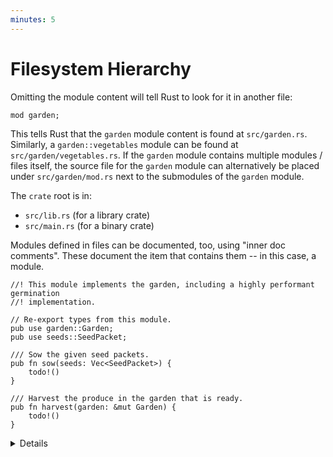 ```yaml
---
minutes: 5
---
```


# Filesystem Hierarchy

Omitting the module content will tell Rust to look for it in another file:

```rust,editable,compile_fail
mod garden;
```

This tells Rust that the `garden` module content is found at `src/garden.rs`.
Similarly, a `garden::vegetables` module can be found at
`src/garden/vegetables.rs`. If the `garden` module contains multiple modules / 
files itself, the source file for the `garden` module can alternatively be
placed under `src/garden/mod.rs` next to the submodules of the `garden` module.

The `crate` root is in:

- `src/lib.rs` (for a library crate)
- `src/main.rs` (for a binary crate)

Modules defined in files can be documented, too, using "inner doc comments".
These document the item that contains them -- in this case, a module.

```rust,editable,compile_fail
//! This module implements the garden, including a highly performant germination
//! implementation.

// Re-export types from this module.
pub use garden::Garden;
pub use seeds::SeedPacket;

/// Sow the given seed packets.
pub fn sow(seeds: Vec<SeedPacket>) {
    todo!()
}

/// Harvest the produce in the garden that is ready.
pub fn harvest(garden: &mut Garden) {
    todo!()
}
```

<details>

- Before Rust 2018, the compiler only supported `module/mod.rs` instead of `module.rs`.

- The main reason to introduce `filename.rs` as alternative to `filename/mod.rs`
  was because many files named `mod.rs` can be hard to distinguish in IDEs. Some
  IDEs provide settings to customize how tabs for these files are shown, e.g.
  [VS Code](https://code.visualstudio.com/updates/v1_88#_custom-labels-for-open-editors).

- Deeper nesting can use folders, even if the main module is a file:

  ```ignore
  src/
  ├── main.rs
  ├── top_module.rs
  └── top_module/
      └── sub_module.rs
  ```

- The place rust will look for modules can be changed with a compiler directive:

  ```rust,ignore
  #[path = "some/path.rs"]
  mod some_module;
  ```

  This is useful, for example, if you would like to place tests for a module in
  a file named `some_module_test.rs`, similar to the convention in Go.

</details>

